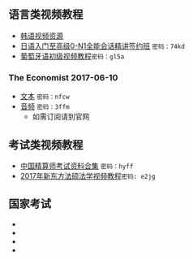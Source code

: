 ## 语言类视频教程

- [韩语视频资源](http://pan.baidu.com/share/link?shareid=2300552241&uk=4094545212)
- [日语入门至高级0-N1全能会话精讲签约班]( http://pan.baidu.com/s/1kU2MWon) `密码：74kd`
- [葡萄牙语初级视频教程](http://pan.baidu.com/s/1kUaEcJH )`密码：gl5a`

### The Economist 2017-06-10
- [文本](http://pan.baidu.com/s/1i46Uctv) `密码：nfcw`
- [音频](http://pan.baidu.com/s/1gfoX6PP) `密码：3ffm `
  - 如需订阅请到官网
## 考试类视频教程
- [中国精算师考试资料合集](http://pan.baidu.com/s/1i5KFmM5) `密码：hyff`
- [2017年新东方法硕法学视频教程](http://pan.baidu.com/s/1sllSL1j )`密码: e2jg`


## 国家考试


- []()
- []()
- []()
- []()
